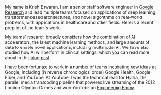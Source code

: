 My name is Krish Eswaran. I am a senior staff software engineer in [Google Research](https://research.google/people/krish-eswaran/) 
and lead multiple teams focused on applications of deep learning, transformer-based architectures, and novel algorithms 
on real-world problems, with applications in healthcare and other fields. Here is a recent preprint of the team's work.

My teams' research broadly considers how the combination of AI accelerators, the latest machine learning methods, and
large amounts of data to enable novel applications, including multimodal AI. We have also studied how AI will perform 
in clinical settings, which you can read more about in 
this [blog post](https://blog.google/technology/health/artificial-intelligence-breast-cancer-screening/).

I have been fortunate to work in a number of teams incubating new ideas at Google, including (in reverse chronological 
order) Google Health, Google Fiber, and YouTube. At YouTube, I was the technical lead for Hydra, the 
parallel media transcoding pipeline that powered live streaming of the 2012 London Olympic Games and won YouTube an
[Engineering Emmy](https://www.tubefilter.com/2013/10/21/youtube-technology-and-engineering-emmy-award/).

